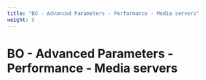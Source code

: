 ```yaml
---
title: "BO - Advanced Parameters - Performance - Media servers"
weight: 5
---
```


# BO - Advanced Parameters - Performance - Media servers
